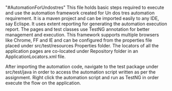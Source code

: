 "#AutomationForUndostres" 
This file holds basic steps required to execute and use the automation framework created for Un dos tres automation requirement.
It is a maven project and can be imported easily to any IDE, say Eclispe. It uses extent reporting for generating the automation execution report.
The pages and test classes use TestNG annotation for better management and execution. This framework supports multiple browsers like Chrome, FF and IE
and can be configured from the properties file placed under src/test/resources Properties folder. The locators of all the application pages are co-located under
Repository folder in an ApplicationLocators.xml file.

After importing the automation code, navigate to the test package under src/test/java in order to access the automation script
written as per the assignment.
Right click the automation script and run as TestNG in order execute the flow on the application.

